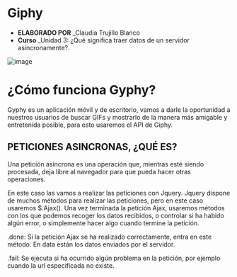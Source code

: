 # Giphy


* **ELABORADO POR** _Claudia Trujillo Blanco
* **Curso** _Unidad 3: ¿Qué significa traer datos de un servidor asíncronamente?.

![image](https://user-images.githubusercontent.com/37419350/45051039-7f057c80-b048-11e8-9d19-804bd0502dab.png)

# ¿Cómo funciona Gyphy?
Gyphy es un aplicación móvil y de escritorio, vamos a darle la oportunidad a nuestros usuarios de buscar GIFs y mostrarlo de la manera más amigable y entretenida posible, para esto usaremos el API de Giphy.

## PETICIONES ASINCRONAS, ¿QUÉ ES?
Una petición asíncrona es una operación que, mientras esté siendo procesada, deja libre al navegador para que pueda hacer otras operaciones.

En este caso las vamos a realizar las peticiones con Jquery. Jquery dispone de muchos métodos para realizar las peticiones, pero en este caso usaremos $.Ajax(). Una vez terminada la petición Ajax, usaremos métodos con los que podemos recoger los datos recibidos, o controlar si ha habido algún error, o simplemente hacer algo cuando termine la petición.

.done: Si la petición Ajax se ha realizado correctamente, entra en este método. En data están los datos enviados por el servidor.

.fail: Se ejecuta si ha ocurrido algún problema en la petición, por ejemplo cuando la url especificada no existe. 




